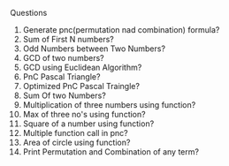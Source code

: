 
Questions 

1. Generate pnc(permutation nad combination) formula?
2. Sum of First N numbers?
3. Odd Numbers between Two Numbers?
4. GCD of two numbers?
5. GCD using Euclidean Algorithm?
6. PnC Pascal Triangle?
7. Optimized PnC Pascal Traingle?
8.  Sum Of two Numbers?
9.  Multiplication of three numbers using function?
10. Max of three no's using function?
11. Square of a number using function?
12. Multiple function call in pnc?
13. Area of circle using function?
14. Print Permutation and Combination of any term?
    
